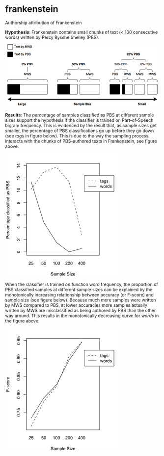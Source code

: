 # frankenstein
Authorship attribution of Frankenstein

**Hypothesis**: Frankenstein contains small chunks of text (< 100 consecutive words) written by Percy Bysshe Shelley (PBS).


![alt text](https://github.com/timjzee/frankenstein/blob/master/sample_size.png?raw=true "Hypothesis")


**Results**: The percentage of samples classified as PBS at different sample sizes support the hypothesis if the classifier is trained on Part-of-Speech bigram frequency. This is evidenced by the result that, as sample sizes get smaller, the percentage of PBS classifications go up before they go down (see *tags* in figure below). This is due to the way the sampling process interacts with the chunks of PBS-authored texts in Frankenstein, see figure above.

![alt text](https://github.com/timjzee/frankenstein/blob/master/percentage_testset.png?raw=true "Percentage of PBS classification")

When the classifier is trained on function word frequency, the proportion of PBS classified samples at different sample sizes can be explained by the monotonically increasing relationship between accuracy (or F-score) and sample size (see figure below). Because much more samples were written by MWS compared to PBS, at lower accuracies more samples actually written by MWS are misclassified as being authored by PBS than the other way around. This results in the monotonically decreasing curve for *words* in the figure above.

![alt text](https://github.com/timjzee/frankenstein/blob/master/f_score_trainset.png?raw=true "F-score of cross-validation")
